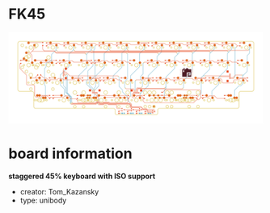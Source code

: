 # FK45

![preview](./fk45_preview.png)

# board information
**staggered 45% keyboard with ISO support**

- creator: Tom_Kazansky
- type: unibody